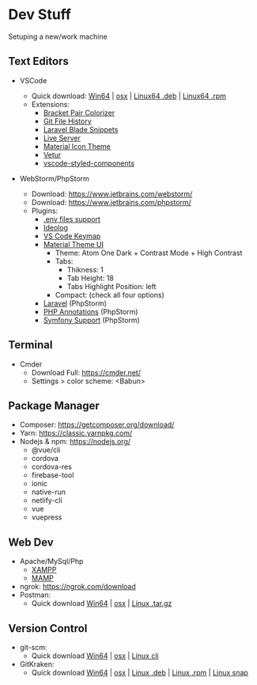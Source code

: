 # Dev Stuff
Setuping a new/work machine

## Text Editors

* VSCode
  * Quick download: 
  [Win64](https://code.visualstudio.com/docs/?dv=win64user)
  |
  [osx](https://code.visualstudio.com/docs/?dv=osx)
  |
  [Linux64 .deb](https://code.visualstudio.com/docs/?dv=linux64_deb)
  |
  [Linux64 .rpm](https://code.visualstudio.com/docs/?dv=linux64_rpm)
  * Extensions:
    * [Bracket Pair Colorizer](https://marketplace.visualstudio.com/items?itemName=CoenraadS.bracket-pair-colorizer)
    * [Git File History](https://marketplace.visualstudio.com/items?itemName=pomber.git-file-history)
    * [Laravel Blade Snippets](https://marketplace.visualstudio.com/items?itemName=onecentlin.laravel-blade)
    * [Live Server](https://marketplace.visualstudio.com/items?itemName=ritwickdey.LiveServer)
    * [Material Icon Theme](https://marketplace.visualstudio.com/items?itemName=PKief.material-icon-theme)
    * [Vetur](https://marketplace.visualstudio.com/items?itemName=octref.vetur)
    * [vscode-styled-components](https://marketplace.visualstudio.com/items?itemName=jpoissonnier.vscode-styled-components)

* WebStorm/PhpStorm
    * Download: https://www.jetbrains.com/webstorm/
    * Download: https://www.jetbrains.com/phpstorm/
    * Plugins:
        * [.​env files support](https://plugins.jetbrains.com/plugin/9525--env-files-support)
        * [Ideolog](https://plugins.jetbrains.com/plugin/9746-ideolog/)
        * [VS Code Keymap](https://plugins.jetbrains.com/plugin/12062-vs-code-keymap)
        * [Material Theme UI](https://plugins.jetbrains.com/plugin/8006-material-theme-ui)
            * Theme: Atom One Dark + Contrast Mode + High Contrast
            * Tabs:
                * Thikness: 1
                * Tab Height: 18
                * Tabs Highlight Position: left
            * Compact: (check all four options)
       * [Laravel](https://plugins.jetbrains.com/plugin/7532-laravel) (PhpStorm)
       * [PHP Annotations](https://plugins.jetbrains.com/plugin/7320-php-annotations) (PhpStorm)
       * [Symfony Support](https://plugins.jetbrains.com/plugin/7219-symfony-support)  (PhpStorm)

## Terminal

* Cmder
    * Download Full: https://cmder.net/
    * Settings > color scheme: \<Babun>

## Package Manager

* Composer: https://getcomposer.org/download/
* Yarn: https://classic.yarnpkg.com/
* Nodejs & npm: https://nodejs.org/
    * @vue/cli
    * cordova
    * cordova-res
    * firebase-tool
    * ionic
    * native-run
    * netlify-cli
    * vue
    * vuepress

## Web Dev

* Apache/MySql/Php
    * [XAMPP](https://www.apachefriends.org/index.html)
    * [MAMP](https://www.mamp.info/en/downloads/)
* ngrok: https://ngrok.com/download
* Postman:
    * Quick download
    [Win64](https://dl.pstmn.io/download/latest/win64)
    |
    [osx](https://dl.pstmn.io/download/latest/osx)
    |
    [Linux .tar.gz](https://dl.pstmn.io/download/latest/linux64)

## Version Control

* git-scm:
    * Quick download
    [Win64](https://git-scm.com/download/win)
    |
    [osx](https://git-scm.com/download/mac)
    |
    [Linux cli](https://git-scm.com/download/linux)
* GitKraken: 
    * Quick download
    [Win64](https://www.gitkraken.com/download/windows64)
    |
    [osx](https://www.gitkraken.com/download/mac)
    |
    [Linux .deb](https://www.gitkraken.com/download/linux-deb)
    |
    [Linux .rpm](https://www.gitkraken.com/download/linux-rpm)
    |
    [Linux snap](https://snapcraft.io/gitkraken)
